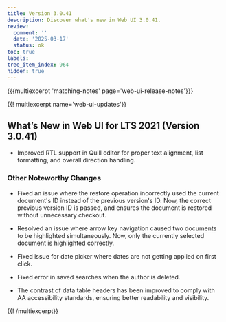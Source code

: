 ```yaml
---
title: Version 3.0.41
description: Discover what's new in Web UI 3.0.41.
review:
  comment: ''
  date: '2025-03-17'
  status: ok
toc: true
labels:
tree_item_index: 964
hidden: true
---
```


{{{multiexcerpt 'matching-notes' page='web-ui-release-notes'}}}

{{! multiexcerpt name='web-ui-updates'}}

## What’s New in Web UI for LTS 2021 (Version 3.0.41)

- Improved RTL support in Quill editor for proper text alignment, list formatting, and overall direction handling.

### Other Noteworthy Changes

- Fixed an issue where the restore operation incorrectly used the current document's ID instead of the previous version's ID. Now, the correct previous version ID is passed, and ensures the document is restored without unnecessary checkout.<br/>

- Resolved an issue where arrow key navigation caused two documents to be highlighted simultaneously. Now, only the currently selected document is highlighted correctly.<br/>

- Fixed issue for date picker where dates are not getting applied on first click.<br/>

- Fixed error in saved searches when the author is deleted.<br/>

- The contrast of data table headers has been improved to comply with AA accessibility standards, ensuring better readability and visibility.<br/>

{{! /multiexcerpt}}